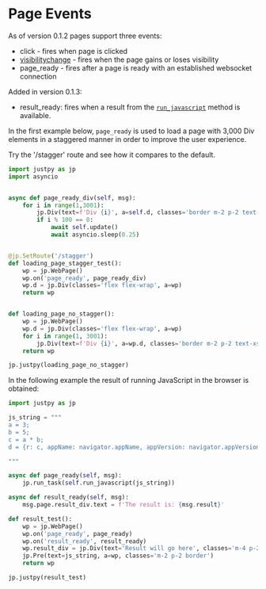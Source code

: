 # Page Events

As of version 0.1.2 pages support three events:

* click - fires when page is clicked
* [visibilitychange](https://developer.mozilla.org/en-US/docs/Web/API/Document/visibilitychange_event) - fires when the page gains or loses visibility 
* page_ready - fires after a page is ready with an established websocket connection

Added in version 0.1.3:

* result_ready: fires when a result from the [`run_javascript`](/reference/webpage/#async-def-run_javascriptself-javascript_string-request_id-sendtrue) method is available.

In the first example below, `page_ready` is used to load a page with 3,000 Div elements in a staggered manner in order to improve the user experience. 

Try the '/stagger' route and see how it compares to the default.


```python
import justpy as jp
import asyncio


async def page_ready_div(self, msg):
    for i in range(1,3001):
        jp.Div(text=f'Div {i}', a=self.d, classes='border m-2 p-2 text-xs')
        if i % 100 == 0:
            await self.update()
            await asyncio.sleep(0.25)


@jp.SetRoute('/stagger')
def loading_page_stagger_test():
    wp = jp.WebPage()
    wp.on('page_ready', page_ready_div)
    wp.d = jp.Div(classes='flex flex-wrap', a=wp)
    return wp


def loading_page_no_stagger():
    wp = jp.WebPage()
    wp.d = jp.Div(classes='flex flex-wrap', a=wp)
    for i in range(1, 3001):
        jp.Div(text=f'Div {i}', a=wp.d, classes='border m-2 p-2 text-xs')
    return wp

jp.justpy(loading_page_no_stagger)
```

In the following example the result of running JavaScript in the browser is obtained:

```python
import justpy as jp

js_string = """
a = 3;
b = 5;
c = a * b;
d = {r: c, appName: navigator.appName, appVersion: navigator.appVersion}

"""

async def page_ready(self, msg):
    jp.run_task(self.run_javascript(js_string))

async def result_ready(self, msg):
    msg.page.result_div.text = f'The result is: {msg.result}'

def result_test():
    wp = jp.WebPage()
    wp.on('page_ready', page_ready)
    wp.on('result_ready', result_ready)
    wp.result_div = jp.Div(text='Result will go here', classes='m-4 p-2 text-xl', a=wp)
    jp.Pre(text=js_string, a=wp, classes='m-2 p-2 border')
    return wp

jp.justpy(result_test)
```